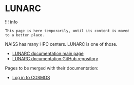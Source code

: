 # LUNARC

!!! info

    This page is here temporarily, until its content is moved
    to a better place.

NAISS has many HPC centers.
LUNARC is one of those.

- [LUNARC documentation main page](https://lunarc-documentation.readthedocs.io)
- [LUNARC documentation GitHub repository](https://github.com/lunarc/lunarc_docs)

Pages to be merged with their documentation:

- [Log in to COSMOS](login_cosmos.md)